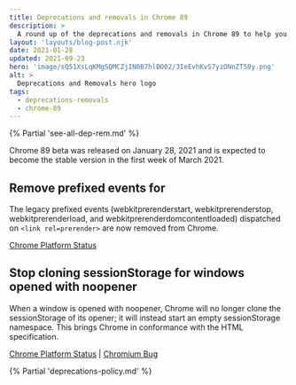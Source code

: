 ```yaml
---
title: Deprecations and removals in Chrome 89
description: >
  A round up of the deprecations and removals in Chrome 89 to help you plan.
layout: 'layouts/blog-post.njk'
date: 2021-01-28
updated: 2021-09-23
hero: 'image/sQ51XsLqKMgSQMCZjIN0B7hlBO02/3IeEvhKvS7yzONnZT58y.png'
alt: >
  Deprecations and Removals hero logo
tags:
  - deprecations-removals
  - chrome-89
---
```


{% Partial 'see-all-dep-rem.md' %}

Chrome 89 beta was released on January 28, 2021 and is expected to become the
stable version in the first week of March 2021.

## Remove prefixed events for <link rel=prerender>

The legacy prefixed events (webkitprerenderstart, webkitprerenderstop,
webkitprerenderload, and webkitprerenderdomcontentloaded) dispatched on `<link
rel=prerender>` are now removed from Chrome.

[Chrome Platform Status](https://www.chromestatus.com/feature/4925917174431744)

## Stop cloning sessionStorage for windows opened with noopener

When a window is opened with noopener, Chrome will no longer clone the
sessionStorage of its opener; it will instead start an empty sessionStorage
namespace. This brings Chrome in conformance with the HTML specification.

[Chrome Platform Status](https://www.chromestatus.com/feature/5679997870145536) &#124;
[Chromium Bug](https://crbug.com/771959)

{% Partial 'deprecations-policy.md' %}
